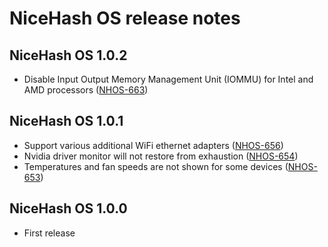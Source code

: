 # NiceHash OS release notes

## NiceHash OS 1.0.2
* Disable Input Output Memory Management Unit (IOMMU) for Intel and AMD processors ([NHOS-663](https://nicehash.atlassian.net/browse/NHOS-663))

## NiceHash OS 1.0.1
* Support various additional WiFi ethernet adapters ([NHOS-656](https://nicehash.atlassian.net/browse/NHOS-656))
* Nvidia driver monitor will not restore from exhaustion ([NHOS-654](https://nicehash.atlassian.net/browse/NHOS-654))
* Temperatures and fan speeds are not shown for some devices ([NHOS-653](https://nicehash.atlassian.net/browse/NHOS-653))

## NiceHash OS 1.0.0
* First release
